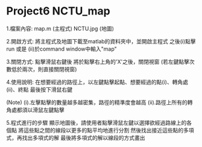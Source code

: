 # Project6 NCTU_map

1.檔案內容:
 map.m (主程式)
 NCTU.jpg (地圖)
 
2.開啟方式:
 將主程式及地圖下載至matlab的資料夾中，並開啟主程式
 之後(i)點擊run 或是 (ii)於command window中輸入"map"
 
3.關閉方式:
 點擊滑鼠右鍵後
 將於點擊右上角的'X'之後，關閉視窗
 (若左鍵點擊次數低於兩次，則直接關閉視窗)
 
4.使用說明:
 在想要經過的路徑上，以左鍵點擊起點、想要經過的點(i)、轉角處(ii)、終點
 最後按下滑鼠右鍵
 
 (Note)
  (i).左擊點擊的數量越多越密集，路徑的精準度會越高
  (ii).路徑上所有的轉角處都須以滑鼠左鍵點擊
  
5.程式進行的步驟
 顯示地圖後，請使用者點擊滑鼠左鍵以選擇欲經過路線上的各個點
 將這些點之間的線段以更多的點平均地進行分割
 然後找出接近這些點的多項式，再找出多項式的解
 最後將多項式的解以線段的方式畫出

